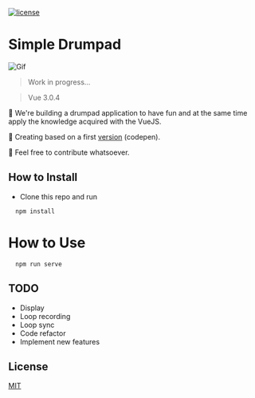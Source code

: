 [![license](https://img.shields.io/github/license/mashape/apistatus.svg?style=flat-square)](https://github.com/mathiasfc/simple-drumpad)

# Simple Drumpad

![Gif](https://github.com/mathiasfc/blob/master/simple-drumpad/src/assets/animated.gif?raw=true)

> Work in progress...

> Vue 3.0.4 

🎼 We're building a drumpad application to have fun and at the same time apply the knowledge acquired with the VueJS.

🎹 Creating based on a first [version](https://codepen.io/mathiasfc/pen/eRQRze) (codepen).

🍻 Feel free to contribute whatsoever.

## How to Install

* Clone this repo and run

```
  npm install
```
# How to Use


```
  npm run serve
```

## TODO

* Display
* Loop recording
* Loop sync
* Code refactor
* Implement new features

## License

[MIT](LICENSE.md)

